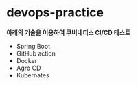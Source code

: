 # devops-practice
**아래의 기술을 이용하여 쿠버네티스 CI/CD 테스트**

* Spring Boot
* GitHub action 
* Docker
* Agro CD
* Kubernates
